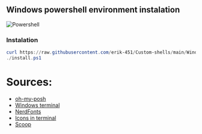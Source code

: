 ## Windows powershell environment instalation
![Powershell](https://user-images.githubusercontent.com/47476901/168474826-8409bd5c-5348-4af0-bbe5-1acdadac468b.PNG)

### Instalation
```powershell
curl https://raw.githubusercontent.com/erik-451/Custom-shells/main/Windows/install.ps1 > install.ps1
./install.ps1
```

# Sources:
- [oh-my-posh](https://ohmyposh.dev/)
- [Windows terminal](https://docs.microsoft.com/es-es/windows/terminal/)
- [NerdFonts](https://www.nerdfonts.com/)
- [Icons in terminal](https://github.com/sebastiencs/icons-in-terminal)
- [Scoop](https://scoop.sh/)
